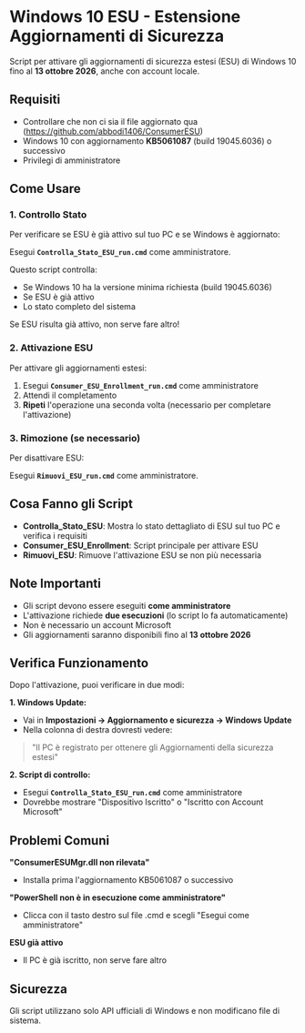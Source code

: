 # Windows 10 ESU - Estensione Aggiornamenti di Sicurezza

Script per attivare gli aggiornamenti di sicurezza estesi (ESU) di Windows 10 fino al **13 ottobre 2026**, anche con account locale.




## Requisiti
- Controllare che non ci sia il file aggiornato qua (https://github.com/abbodi1406/ConsumerESU)
- Windows 10 con aggiornamento **KB5061087** (build 19045.6036) o successivo
- Privilegi di amministratore

## Come Usare

### 1. Controllo Stato

Per verificare se ESU è già attivo sul tuo PC e se Windows è aggiornato:

Esegui **`Controlla_Stato_ESU_run.cmd`** come amministratore.

Questo script controlla:
- Se Windows 10 ha la versione minima richiesta (build 19045.6036)
- Se ESU è già attivo
- Lo stato completo del sistema

Se ESU risulta già attivo, non serve fare altro!

### 2. Attivazione ESU

Per attivare gli aggiornamenti estesi:

1. Esegui **`Consumer_ESU_Enrollment_run.cmd`** come amministratore
2. Attendi il completamento
3. **Ripeti** l'operazione una seconda volta (necessario per completare l'attivazione)

### 3. Rimozione (se necessario)

Per disattivare ESU:

Esegui **`Rimuovi_ESU_run.cmd`** come amministratore.

## Cosa Fanno gli Script

- **Controlla_Stato_ESU**: Mostra lo stato dettagliato di ESU sul tuo PC e verifica i requisiti
- **Consumer_ESU_Enrollment**: Script principale per attivare ESU
- **Rimuovi_ESU**: Rimuove l'attivazione ESU se non più necessaria

## Note Importanti

- Gli script devono essere eseguiti **come amministratore**
- L'attivazione richiede **due esecuzioni** (lo script lo fa automaticamente)
- Non è necessario un account Microsoft
- Gli aggiornamenti saranno disponibili fino al **13 ottobre 2026**

## Verifica Funzionamento

Dopo l'attivazione, puoi verificare in due modi:

**1. Windows Update:**
- Vai in **Impostazioni → Aggiornamento e sicurezza → Windows Update**
- Nella colonna di destra dovresti vedere:
> "Il PC è registrato per ottenere gli Aggiornamenti della sicurezza estesi"

**2. Script di controllo:**
- Esegui **`Controlla_Stato_ESU_run.cmd`** come amministratore
- Dovrebbe mostrare "Dispositivo Iscritto" o "Iscritto con Account Microsoft"

## Problemi Comuni

**"ConsumerESUMgr.dll non rilevata"**
- Installa prima l'aggiornamento KB5061087 o successivo

**"PowerShell non è in esecuzione come amministratore"**
- Clicca con il tasto destro sul file .cmd e scegli "Esegui come amministratore"

**ESU già attivo**
- Il PC è già iscritto, non serve fare altro

## Sicurezza


Gli script utilizzano solo API ufficiali di Windows e non modificano file di sistema.
